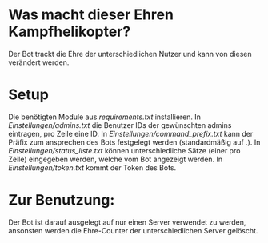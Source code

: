 # Was macht dieser Ehren Kampfhelikopter?
Der Bot trackt die Ehre der unterschiedlichen Nutzer und kann von diesen verändert werden.


# Setup
Die benötigten Module aus *requirements.txt* installieren.
In *Einstellungen/admins.txt* die Benutzer IDs der gewünschten admins eintragen, pro Zeile eine ID.
In *Einstellungen/command_prefix.txt* kann der Präfix zum ansprechen des Bots festgelegt werden (standardmäßig auf *.*).
In *Einstellungen/status_liste.txt* können unterschiedliche Sätze (einer pro Zeile) eingegeben werden, welche vom Bot angezeigt werden.
In *Einstellungen/token.txt* kommt der Token des Bots.

# Zur Benutzung:
Der Bot ist darauf ausgelegt auf nur einen Server verwendet zu werden, ansonsten werden die Ehre-Counter der unterschiedlichen Server gelöscht.


